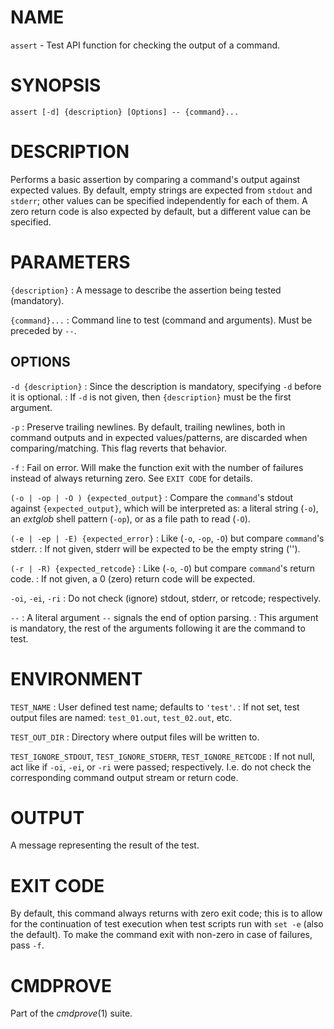 # NAME

`assert` - Test API function for checking the output of a command.


# SYNOPSIS

    assert [-d] {description} [Options] -- {command}...


# DESCRIPTION

Performs a basic assertion by comparing a command's output against expected values.
By default, empty strings are expected from `stdout` and `stderr`; other values can
be specified independently for each of them. A zero return code is also expected by
default, but a different value can be specified.


# PARAMETERS

`{description}`
: A message to describe the assertion being tested (mandatory).

`{command}...`
: Command line to test (command and arguments). Must be preceded by `--`.


## OPTIONS

`-d {description}`
: Since the description is mandatory, specifying `-d` before it is optional.
: If `-d` is not given, then `{description}` must be the first argument.

`-p`
: Preserve trailing newlines. By default, trailing newlines, both in command outputs and
  in expected values/patterns, are discarded when comparing/matching. This flag reverts
  that behavior.

`-f`
: Fail on error. Will make the function exit with the number of failures instead of
  always returning zero. See `EXIT CODE` for details.

`(-o | -op | -O ) {expected_output}`
: Compare the `command`'s stdout against `{expected_output}`, which will be interpreted
  as: a literal string (`-o`), an *extglob* shell pattern (`-op`), or as a file path to
  read (`-O`).

`(-e | -ep | -E) {expected_error}`
: Like (`-o`, `-op`, `-O`) but compare `command`'s stderr.
: If not given, stderr will be expected to be the empty string ('').

`(-r | -R) {expected_retcode}`
: Like (`-o`, `-O`) but compare `command`'s return code.
: If not given, a 0 (zero) return code will be expected.

`-oi`, `-ei`, `-ri`
: Do not check (ignore) stdout, stderr, or retcode; respectively.

`--`
: A literal argument `--` signals the end of option parsing.
: This argument is mandatory, the rest of the arguments following it are the command to
  test.


# ENVIRONMENT

`TEST_NAME`
: User defined test name; defaults to `'test'`.
: If not set, test output files are named: `test_01.out`, `test_02.out`, etc.

`TEST_OUT_DIR`
: Directory where output files will be written to.

`TEST_IGNORE_STDOUT`, `TEST_IGNORE_STDERR`, `TEST_IGNORE_RETCODE`
: If not null, act like if `-oi`, `-ei`, or `-ri` were passed; respectively.
  I.e. do not check the corresponding command output stream or return code.

# OUTPUT

A message representing the result of the test.


# EXIT CODE

By default, this command always returns with zero exit code; this is to allow for the
continuation of test execution when test scripts run with `set -e` (also the default).
To make the command exit with non-zero in case of failures, pass `-f`.


# CMDPROVE

Part of the *cmdprove*(1) suite.

<!-- SPDX-License-Identifier: GPL-3.0-or-later -->
